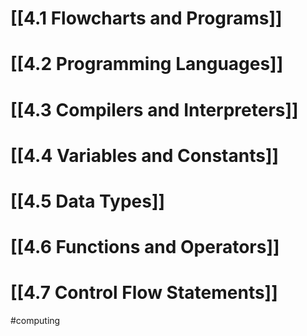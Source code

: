 # [[4.1 Flowcharts and Programs]]
# [[4.2 Programming Languages]]
# [[4.3 Compilers and Interpreters]]
# [[4.4 Variables and Constants]]
# [[4.5 Data Types]]
# [[4.6 Functions and Operators]]
# [[4.7 Control Flow Statements]]

#computing 